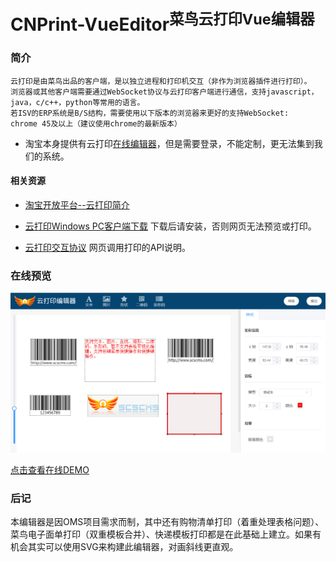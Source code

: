 # CNPrint-VueEditor<sup>菜鸟云打印Vue编辑器</sup>

### 简介
    云打印是由菜鸟出品的客户端，是以独立进程和打印机交互（非作为浏览器插件进行打印）。
    浏览器或其他客户端需要通过WebSocket协议与云打印客户端进行通信，支持javascript，java，c/c++，python等常用的语言。
    若ISV的ERP系统是B/S结构，需要使用以下版本的浏览器来更好的支持WebSocket:
    chrome 45及以上（建议使用chrome的最新版本）
    
- 淘宝本身提供有云打印[在线编辑器](https://cloudprint.cainiao.com/?spm=a219a.7629140.0.0.uzRAm6)，但是需要登录，不能定制，更无法集到我们的系统。

#### 相关资源

- [淘宝开放平台--云打印简介](https://open.taobao.com/docs/doc.htm?spm=a219a.7629140.0.0.JagtH0&treeId=409&articleId=106976&docType=1)

- [云打印Windows PC客户端下载](http://cloudprint.cainiao.com/cloudprint/client/CNPrintSetup.exe?spm=a219a.7629140.0.0.uzRAm6&file=CNPrintSetup.exe) 下载后请安装，否则网页无法预览或打印。

- [云打印交互协议](https://open.taobao.com/docs/doc.htm?spm=a219a.7629140.0.0.r2M9Vg&treeId=409&articleId=107014&docType=1) 网页调用打印的API说明。

### 在线预览
![image](static/readme.png)

[点击查看在线DEMO](http://103.27.4.146:3001/editor)

### 后记
本编辑器是因OMS项目需求而制，其中还有购物清单打印（着重处理表格问题）、菜鸟电子面单打印（双重模板合并）、快递模板打印都是在此基础上建立。如果有机会其实可以使用SVG来构建此编辑器，对画斜线更直观。
